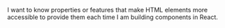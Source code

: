 I want to know properties or features that make HTML elements more accessible to provide them each time I am building components in React.

